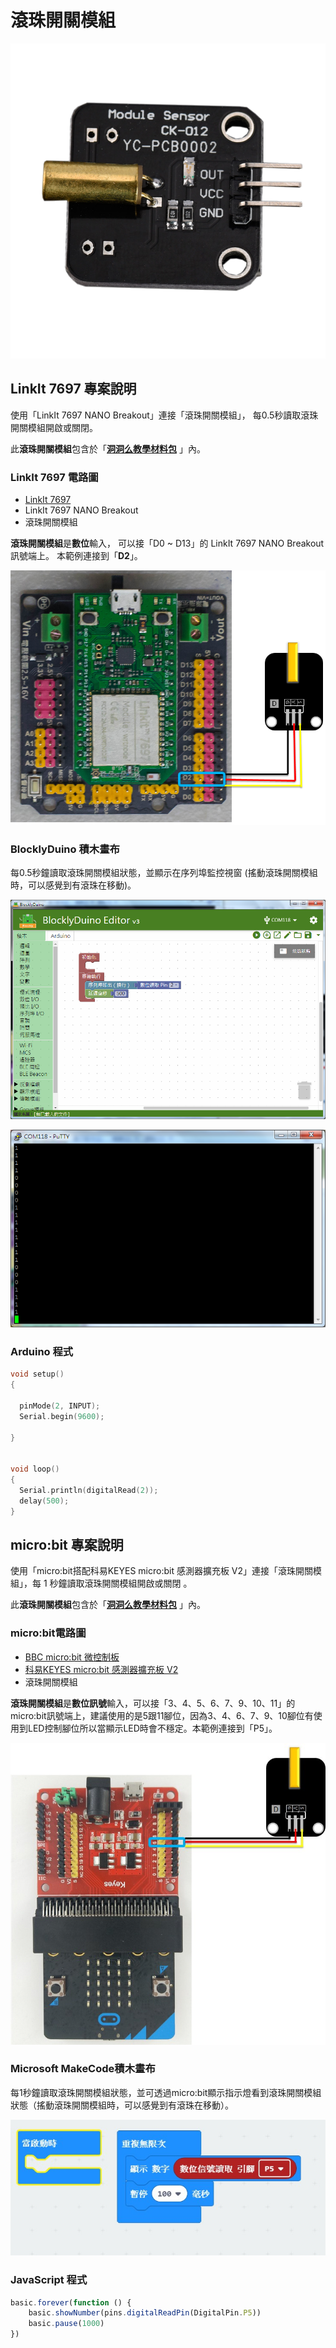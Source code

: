 # 滾珠開關模組

![](../../.gitbook/assets/linkit7697_advanceballswitch_00.png)

## LinkIt 7697 專案說明

使用「LinkIt 7697 NANO Breakout」連接「滾珠開關模組」， 每0.5秒讀取滾珠開關模組開啟或關閉。

此**滾珠開關模組**包含於「[**洞洞么教學材料包**](https://www.robotkingdom.com.tw/product/rk-education-kit-001/) 」內。

### LinkIt 7697 電路圖

* [LinkIt 7697](https://www.robotkingdom.com.tw/product/linkit-7697/)
* LinkIt 7697 NANO Breakout
* 滾珠開關模組

**滾珠開關模組**是**數位**輸入， 可以接「D0 ~ D13」的 LinkIt 7697 NANO Breakout訊號端上。 本範例連接到「**D2**」。

![](../../.gitbook/assets/linkit7697_advanceballswitch_01.png)

### BlocklyDuino 積木畫布

每0.5秒鐘讀取滾珠開關模組狀態，並顯示在序列埠監控視窗 \(搖動滾珠開關模組時，可以感覺到有滾珠在移動\)。

![](../../.gitbook/assets/linkit7697_advanceballswitch_02.png)

![](../../.gitbook/assets/linkit7697_advanceballswitch_03.png)

### Arduino 程式

```c
void setup()
{

  pinMode(2, INPUT);
  Serial.begin(9600);

}


void loop()
{
  Serial.println(digitalRead(2));
  delay(500);
}
```

## micro:bit 專案說明

使用「micro:bit搭配科易KEYES micro:bit 感測器擴充板 V2」連接「滾珠開關模組」，每 1 秒鐘讀取滾珠開關模組開啟或關閉 。

此**滾珠開關模組**包含於「[**洞洞么教學材料包**](https://www.robotkingdom.com.tw/product/rk-education-kit-001/) 」內。

### micro:bit電路圖

* [BBC micro:bit 微控制板
  ](https://www.robotkingdom.com.tw/product/bbc-microbit-1/)
* [科易KEYES micro:bit 感測器擴充板 V2
  ](https://www.robotkingdom.com.tw/product/keyes-microbit-sensor-breakout-v2/)
* 滾珠開關模組

**滾珠開關模組**是**數位訊號**輸入，可以接「3、4、5、6、7、9、10、11」的 micro:bit訊號端上，建議使用的是5跟11腳位，因為3、4、6、7、9、10腳位有使用到LED控制腳位所以當顯示LED時會不穩定。本範例連接到「P5」。

![](../../.gitbook/assets/01%20%283%29%20%281%29.JPG)

### Microsoft MakeCode積木畫布

每1秒鐘讀取滾珠開關模組狀態，並可透過micro:bit顯示指示燈看到滾珠開關模組狀態（搖動滾珠開關模組時，可以感覺到有滾珠在移動）。

![](../../.gitbook/assets/02%20%284%29%20%281%29.JPG)

### JavaScript 程式

```javascript
basic.forever(function () {
    basic.showNumber(pins.digitalReadPin(DigitalPin.P5))
    basic.pause(1000)
})
```


